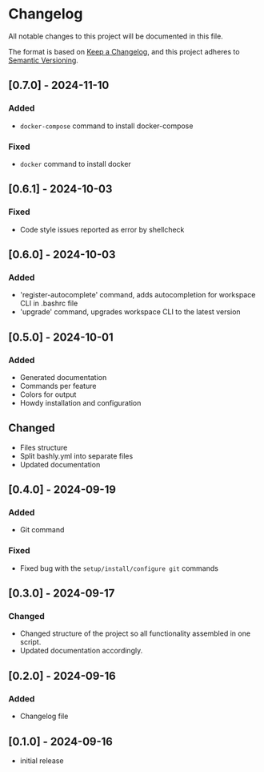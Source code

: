 # Changelog

All notable changes to this project will be documented in this file.

The format is based on [Keep a Changelog],
and this project adheres to [Semantic Versioning].

## [0.7.0] - 2024-11-10

### Added

- `docker-compose` command to install docker-compose

### Fixed

- `docker` command to install docker

## [0.6.1] - 2024-10-03

### Fixed

- Code style issues reported as error by shellcheck

## [0.6.0] - 2024-10-03

### Added

- 'register-autocomplete' command, adds autocompletion for workspace CLI in .bashrc file
- 'upgrade' command, upgrades workspace CLI to the latest version

## [0.5.0] - 2024-10-01

### Added

- Generated documentation
- Commands per feature
- Colors for output
- Howdy installation and configuration

## Changed

- Files structure
- Split bashly.yml into separate files
- Updated documentation


## [0.4.0] - 2024-09-19

### Added

- Git command

### Fixed

- Fixed bug with the `setup/install/configure git` commands

## [0.3.0] - 2024-09-17

### Changed

- Changed structure of the project so all functionality assembled in one script.
- Updated documentation accordingly.

## [0.2.0] - 2024-09-16

### Added

- Changelog file

## [0.1.0] - 2024-09-16

- initial release

<!-- Links -->
[keep a changelog]: https://keepachangelog.com/en/1.0.0/
[semantic versioning]: https://semver.org/spec/v2.0.0.html
